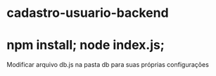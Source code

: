 # cadastro-usuario-backend

npm install;
node index.js;
========================
Modificar arquivo db.js na pasta db para suas próprias configurações
